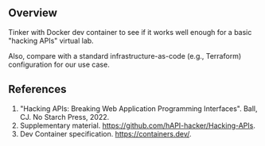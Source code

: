 ## Overview
Tinker with Docker dev container to see if it works well enough for a basic "hacking APIs" virtual lab.

Also, compare with a standard infrastructure-as-code (e.g., Terraform) configuration for our use case.

## References
1. "Hacking APIs: Breaking Web Application Programming Interfaces". Ball, CJ. No Starch Press, 2022.
1. Supplementary material. https://github.com/hAPI-hacker/Hacking-APIs.
1. Dev Container specification. https://containers.dev/.
